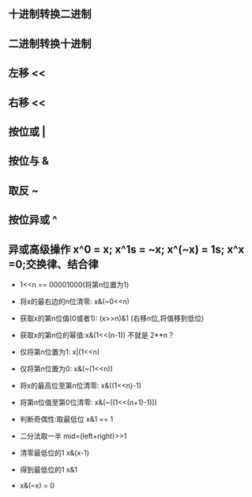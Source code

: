 ## 十进制转换二进制
## 二进制转换十进制
## 左移 << 
## 右移 <<
## 按位或 |
## 按位与 &
## 取反 ~
## 按位异或 ^ 

## 异或高级操作 x^0 = x; x^1s = ~x; x^(~x) = 1s; x^x =0;交换律、结合律
-  1<<n == 00001000(将第n位置为1)
-  将x的最右边的n位清零: x&(~0<<n)
-  获取x的第n位值(0或者1): (x>>n)&1 (右移n位,将值移到低位)
-  获取x的第n位的幂值:x&(1<<(n-1)) 不就是 2**n？
-  仅将第n位置为1: x|(1<<n)
-  仅将第n位置为0: x&(~(1<<n))
-  将x的最高位至第n位清零: x&((1<<n)-1)
-  将第n位值至第0位清零: x&(~((1<<(n+1)-1)))    

-  判断奇偶性:取最低位 x&1 == 1
-  二分法取一半 mid=(left+right)>>1
-  清零最低位的1 x&(x-1)
-  得到最低位的1 x&1
-  x&(~x) = 0
